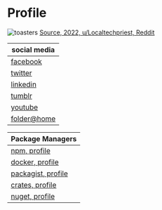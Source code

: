 # Profile
![toasters](https://i.redd.it/2ihcbio16nj61.png)
[Source, 2022, u/Localtechpriest, Reddit](https://www.reddit.com/r/ImaginaryWarhammer/comments/ls8zox/the_promised_toaster/)


| social media                                                             |
| ------------------------------------------------------------------------ |
| [facebook](https://www.facebook.com/kentvejrupmadsen/)                   |
| [twitter](https://twitter.com/Designermadsen)                            |
| [linkedin](https://www.linkedin.com/in/kent-vejrup-madsen/)              |
| [tumblr](https://kent-vejrup-madsen.tumblr.com/)                         |
| [youtube](https://www.youtube.com/channel/UCKKk3v5CdelOvhFcmvJ9Biw)      |
| [folder@home](https://stats.foldingathome.org/donor/name/designermadsen) |


| Package Managers                                                  |
| ----------------------------------------------------------------- |
| [npm, profile](https://www.npmjs.com/~kentvejrupmadsen)           |
| [docker, profile](https://hub.docker.com/u/designermadsen)        |
| [packagist, profile](https://packagist.org/users/designermadsen/) |
| [crates, profile](https://crates.io/users/kentvejrupmadsen)       |
| [nuget, profile](https://www.nuget.org/profiles/GoalPioneers)     |